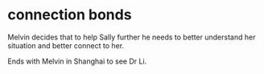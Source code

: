 # connection bonds

Melvin decides that to help Sally further he needs to better understand her situation and better connect to her.

Ends with Melvin in Shanghai to see Dr Li.

